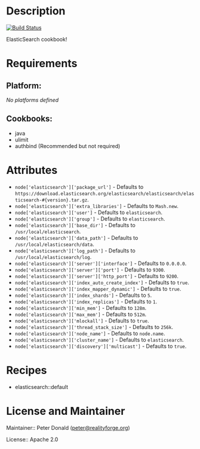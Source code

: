 # Description

[![Build Status](https://secure.travis-ci.org/realityforge/chef-elasticsearch.png?branch=master)](http://travis-ci.org/realityforge/chef-elasticsearch)

ElasticSearch cookbook!

# Requirements

## Platform:

*No platforms defined*

## Cookbooks:

* java
* ulimit
* authbind (Recommended but not required)

# Attributes

* `node['elasticsearch']['package_url']` -  Defaults to `https://download.elasticsearch.org/elasticsearch/elasticsearch/elasticsearch-#{version}.tar.gz`.
* `node['elasticsearch']['extra_libraries']` -  Defaults to `Mash.new`.
* `node['elasticsearch']['user']` -  Defaults to `elasticsearch`.
* `node['elasticsearch']['group']` -  Defaults to `elasticsearch`.
* `node['elasticsearch']['base_dir']` -  Defaults to `/usr/local/elasticsearch`.
* `node['elasticsearch']['data_path']` -  Defaults to `/usr/local/elasticsearch/data`.
* `node['elasticsearch']['log_path']` -  Defaults to `/usr/local/elasticsearch/log`.
* `node['elasticsearch']['server']['interface']` -  Defaults to `0.0.0.0`.
* `node['elasticsearch']['server']['port']` -  Defaults to `9300`.
* `node['elasticsearch']['server']['http_port']` -  Defaults to `9200`.
* `node['elasticsearch']['index_auto_create_index']` -  Defaults to `true`.
* `node['elasticsearch']['index_mapper_dynamic']` -  Defaults to `true`.
* `node['elasticsearch']['index_shards']` -  Defaults to `5`.
* `node['elasticsearch']['index_replicas']` -  Defaults to `1`.
* `node['elasticsearch']['min_mem']` -  Defaults to `128m`.
* `node['elasticsearch']['max_mem']` -  Defaults to `512m`.
* `node['elasticsearch']['mlockall']` -  Defaults to `true`.
* `node['elasticsearch']['thread_stack_size']` -  Defaults to `256k`.
* `node['elasticsearch']['node_name']` -  Defaults to `node.name`.
* `node['elasticsearch']['cluster_name']` -  Defaults to `elasticsearch`.
* `node['elasticsearch']['discovery']['multicast']` -  Defaults to `true`.

# Recipes

* elasticsearch::default

# License and Maintainer

Maintainer:: Peter Donald (<peter@realityforge.org>)

License:: Apache 2.0
